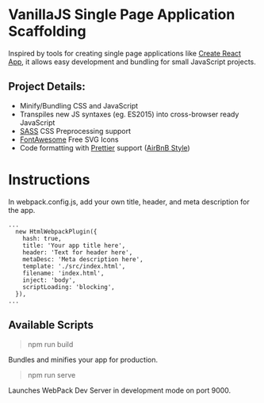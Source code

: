 # VanillaJS Single Page Application Scaffolding

Inspired by tools for creating single page applications like
[Create React App](https://reactjs.org/docs/create-a-new-react-app.html), it allows easy development
and bundling for small JavaScript projects.

## Project Details:

- Minify/Bundling CSS and JavaScript
- Transpiles new JS syntaxes (eg. ES2015) into cross-browser ready JavaScript
- [SASS](https://sass-lang.com/) CSS Preprocessing support
- [FontAwesome](https://fontawesome.com/v5.15/icons?d=gallery&p=2&m=free) Free SVG Icons
- Code formatting with [Prettier](https://prettier.io/) support
  ([AirBnB Style](https://github.com/airbnb/javascript))

# Instructions

In webpack.config.js, add your own title, header, and meta description for the app.

```
...
  new HtmlWebpackPlugin({
    hash: true,
    title: 'Your app title here',
    header: 'Text for header here',
    metaDesc: 'Meta description here',
    template: './src/index.html',
    filename: 'index.html',
    inject: 'body',
    scriptLoading: 'blocking',
  }),
...
```

## Available Scripts

> npm run build

Bundles and minifies your app for production.

> npm run serve

Launches WebPack Dev Server in development mode on port 9000.
